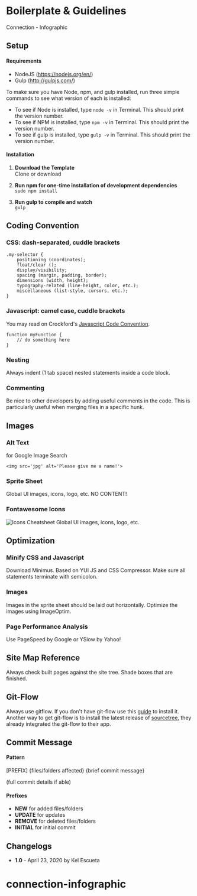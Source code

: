 # Boilerplate & Guidelines

Connection - Infographic

## Setup

#### Requirements
* NodeJS (https://nodejs.org/en/)
* Gulp (http://gulpjs.com/)

To make sure you have Node, npm, and gulp installed, run three simple commands to see what version of each is installed:
* To see if Node is installed, type `node -v` in Terminal. This should print the version number.
* To see if NPM is installed, type `npm -v` in Terminal. This should print the version number.
* To see if gulp is installed, type `gulp -v` in Terminal. This should print the version number.

#### Installation
1. **Download the Template**  
  Clone or download 


2. **Run npm for one-time installation of development dependencies**  
  `sudo npm install`


3. **Run gulp to compile and watch**  
  `gulp`

## Coding Convention

### CSS: dash-separated, cuddle brackets

	.my-selector {
		positioning (coordinates);
		float/clear ();
		display/visibility;
		spacing (margin, padding, border);
		dimensions (width, height);
		typography-related (line-height, color, etc.);
		miscellaneous (list-style, cursors, etc.);
	}

### Javascript: camel case, cuddle brackets

You may read on Crockford's [Javascript Code Convention](http://javascript.crockford.com/code.html).

	function myFunction {
		// do something here
	}

### Nesting

Always indent (1 tab space) nested statements inside a code block.

### Commenting

Be nice to other developers by adding useful comments in the code. This is particularly useful when merging files in a specific hunk.

## Images

### Alt Text
for Google Image Search

	<img src='jpg' alt='Please give me a name!'>

### Sprite Sheet
Global UI images, icons, logo, etc. NO CONTENT! 

### Fontawesome Icons
![Icons Cheatsheet](http://fontawesome.io/icons/)
Global UI images, icons, logo, etc. 

## Optimization

### Minify CSS and Javascript

Download Minimus. Based on YUI JS and CSS Compressor. Make sure all statements terminate with semicolon.

### Images

Images in the sprite sheet should be laid out horizontally. Optimize the images using ImageOptim.

### Page Performance Analysis

Use PageSpeed by Google or YSlow by Yahoo!

## Site Map Reference
Always check built pages against the site tree. Shade boxes that are finished.

## Git-Flow

Always use gitflow. If you don't have git-flow use this [guide](https://github.com/nvie/gitflow/wiki/Mac-OS-X) to install it.
Another way to get git-flow is to install the latest release of [sourcetree](http://www.sourcetreeapp.com/), they already integrated the git-flow to their app.

## Commit Message

#### Pattern
[PREFIX] {files/folders affected} {brief commit message}

(full commit details if able)

#### Prefixes

- **NEW** for added files/folders
- **UPDATE** for updates
- **REMOVE** for deleted files/folders
- **INITIAL** for initial commit


## Changelogs
- **1.0** - April 23, 2020 by Kel Escueta

# connection-infographic

